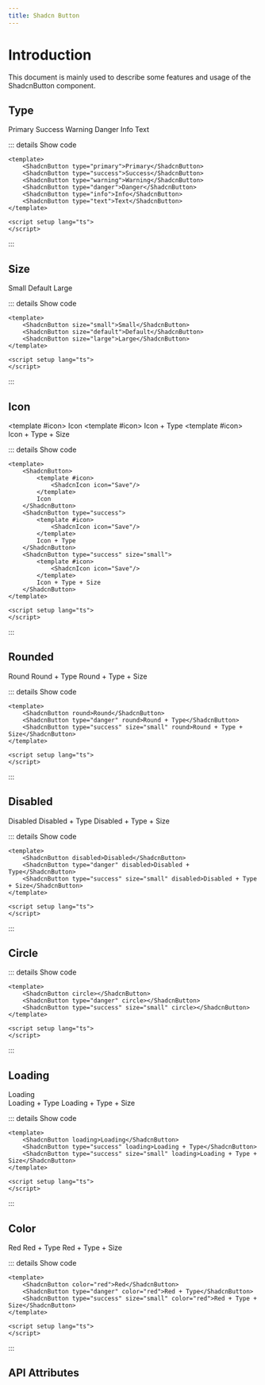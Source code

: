 ```yaml
---
title: Shadcn Button
---
```


# Introduction

This document is mainly used to describe some features and usage of the ShadcnButton component.

## Type

<CodeRunner title="Button Type" 
            description="Create buttons of different styles by setting type, not setting it to the default style.">
    <ShadcnButton type="primary">Primary</ShadcnButton>
    <ShadcnButton type="success">Success</ShadcnButton>
    <ShadcnButton type="warning">Warning</ShadcnButton>
    <ShadcnButton type="danger">Danger</ShadcnButton>
    <ShadcnButton type="info">Info</ShadcnButton>
    <ShadcnButton type="text">Text</ShadcnButton>
</CodeRunner>

::: details Show code

```vue
<template>
    <ShadcnButton type="primary">Primary</ShadcnButton>
    <ShadcnButton type="success">Success</ShadcnButton>
    <ShadcnButton type="warning">Warning</ShadcnButton>
    <ShadcnButton type="danger">Danger</ShadcnButton>
    <ShadcnButton type="info">Info</ShadcnButton>
    <ShadcnButton type="text">Text</ShadcnButton>
</template>

<script setup lang="ts">
</script>
```

:::

## Size

<CodeRunner title="Button Size"
            description="Create buttons of different sizes by setting size, not setting it to the default size.">
    <ShadcnButton size="small">Small</ShadcnButton>
    <ShadcnButton size="default">Default</ShadcnButton>
    <ShadcnButton size="large">Large</ShadcnButton>
</CodeRunner>

::: details Show code

```vue
<template>
    <ShadcnButton size="small">Small</ShadcnButton>
    <ShadcnButton size="default">Default</ShadcnButton>
    <ShadcnButton size="large">Large</ShadcnButton>
</template>

<script setup lang="ts">
</script>
```

:::

## Icon

<CodeRunner title="Button Icon"
            description="Create buttons with icons.">
    <ShadcnButton>
        <template #icon>
            <ShadcnIcon icon="Save"/>
        </template>
        Icon
    </ShadcnButton>
    <ShadcnButton type="success">
        <template #icon>
            <ShadcnIcon icon="Save"/>
        </template>
        Icon + Type
    </ShadcnButton>
    <ShadcnButton type="success" size="small">
        <template #icon>
            <ShadcnIcon icon="Save"/>
        </template>
        Icon + Type + Size
    </ShadcnButton>
</CodeRunner>

::: details Show code

```vue
<template>
    <ShadcnButton>
        <template #icon>
            <ShadcnIcon icon="Save"/>
        </template>
        Icon
    </ShadcnButton>
    <ShadcnButton type="success">   
        <template #icon>            
            <ShadcnIcon icon="Save"/>        
        </template>
        Icon + Type
    </ShadcnButton>
    <ShadcnButton type="success" size="small">
        <template #icon>
            <ShadcnIcon icon="Save"/>
        </template>
        Icon + Type + Size
    </ShadcnButton>
</template>

<script setup lang="ts">
</script>
```

:::

## Rounded

<CodeRunner title="Button Rounded"
            description="Create buttons with rounded corners.">
    <ShadcnButton round>Round</ShadcnButton>
    <ShadcnButton type="danger" round>Round + Type</ShadcnButton>
    <ShadcnButton type="success" size="small" round>Round + Type + Size</ShadcnButton>
</CodeRunner> 

::: details Show code

```vue
<template>
    <ShadcnButton round>Round</ShadcnButton>
    <ShadcnButton type="danger" round>Round + Type</ShadcnButton>
    <ShadcnButton type="success" size="small" round>Round + Type + Size</ShadcnButton>
</template>

<script setup lang="ts">
</script>
```

:::

## Disabled

<CodeRunner title="Button Disabled"
            description="Create disabled buttons.">
    <ShadcnButton disabled>Disabled</ShadcnButton>
    <ShadcnButton type="danger" disabled>Disabled + Type</ShadcnButton>
    <ShadcnButton type="success" size="small" disabled>Disabled + Type + Size</ShadcnButton>
</CodeRunner> 

::: details Show code

```vue
<template>
    <ShadcnButton disabled>Disabled</ShadcnButton>
    <ShadcnButton type="danger" disabled>Disabled + Type</ShadcnButton>
    <ShadcnButton type="success" size="small" disabled>Disabled + Type + Size</ShadcnButton>
</template>

<script setup lang="ts">
</script>
```

:::

## Circle

<CodeRunner title="Button Circle"
            description="Create circle buttons.">
    <ShadcnButton circle></ShadcnButton>
    <ShadcnButton type="danger" circle></ShadcnButton>
    <ShadcnButton type="success" size="small" circle></ShadcnButton>
</CodeRunner> 

::: details Show code

```vue
<template>
    <ShadcnButton circle></ShadcnButton>
    <ShadcnButton type="danger" circle></ShadcnButton>
    <ShadcnButton type="success" size="small" circle></ShadcnButton>
</template>

<script setup lang="ts">
</script>
```

:::

## Loading

<CodeRunner title="Button Loading"
            description="Create loading buttons.">
    <ShadcnButton loading>Loading</ShadcnButton>    
    <ShadcnButton type="success" loading>Loading + Type</ShadcnButton>
    <ShadcnButton type="success" size="small" loading>Loading + Type + Size</ShadcnButton>
</CodeRunner> 

::: details Show code

```vue
<template>
    <ShadcnButton loading>Loading</ShadcnButton>
    <ShadcnButton type="success" loading>Loading + Type</ShadcnButton>
    <ShadcnButton type="success" size="small" loading>Loading + Type + Size</ShadcnButton>
</template>

<script setup lang="ts">
</script>
```

:::

## Color

<CodeRunner title="Button Color"
            description="Create buttons with different colors.">
    <ShadcnButton color="red">Red</ShadcnButton>
    <ShadcnButton type="danger" color="red">Red + Type</ShadcnButton>
    <ShadcnButton type="success" size="small" color="red">Red + Type + Size</ShadcnButton>
</CodeRunner> 

::: details Show code

```vue
<template>
    <ShadcnButton color="red">Red</ShadcnButton>
    <ShadcnButton type="danger" color="red">Red + Type</ShadcnButton>
    <ShadcnButton type="success" size="small" color="red">Red + Type + Size</ShadcnButton>
</template>

<script setup lang="ts">
</script>
```

:::

## API Attributes

<ApiTable title="Button Props" 
            :headers="['Attribute', 'Description', 'Type', 'Default Value', 'List']" 
            :columns="[
                ['text', 'Button text', 'String', '-', '-'],
                ['size', 'Button size', 'Enum', 'default', 'small, default, large'],
                ['type', 'Button type', 'Enum', 'primary', 'primary, success, warning, danger, info, text'],
                ['round', 'Whether to add surrounding fillets', 'Boolean', 'false', '-'],
                ['circle', 'Whether to create a circle button', 'Boolean', 'false', '-'],
                ['loading', 'Whether to display loading', 'Boolean', 'false', '-'],
                ['color', 'Custom colors, supports all colors, and automatically calculates the color difference such as hover used', 'String', '-', 'All supported color values'],
            ]">
</ApiTable>

<br />

<ApiTable title="Button Events" 
            :headers="['Event', 'Description', 'Callback Parameters']" 
            :columns="[
                ['click', 'Click event', 'event'],
            ]">
</ApiTable>

<br />

<ApiTable title="Button Slots" 
            :headers="['Slot', 'Description']" 
            :columns="[
                ['default', 'Button text slot'],
                ['icon', 'Icon slot'],
                ['loading', 'Loading slot'],
            ]">
</ApiTable>
